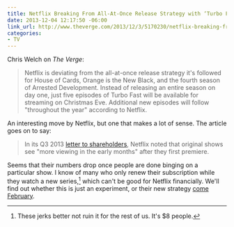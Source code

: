 ```yaml
---
title: Netflix Breaking From All-At-Once Release Strategy with ‘Turbo Fast’
date: 2013-12-04 12:17:50 -06:00
link_url: http://www.theverge.com/2013/12/3/5170230/netflix-breaking-from-all-at-once-release-strategy-with-turbo-fast
categories:
- TV
---
```


Chris Welch on *The Verge*:

>Netflix is deviating from the all-at-once release strategy it's followed for House of Cards, Orange is the New Black, and the fourth season of Arrested Development. Instead of releasing an entire season on day one, just five episodes of Turbo Fast will be available for streaming on Christmas Eve. Additional new episodes will follow "throughout the year" according to Netflix.

An interesting move by Netflix, but one that makes a lot of sense. The article goes on to say:

>In its Q3 2013 [letter to shareholders](http://files.shareholder.com/downloads/NFLX/2822396166x0x698481/ecfe1ab4-66f5-4e23-a64a-1ca025216e5e/Q313%20Earnings%20Letter%2010.21.13%2010.30am.pdf), Netflix noted that original shows see "more viewing in the early months" after they first premiere.

Seems that their numbers drop once people are done binging on a particular show. I know of many who only renew their subscription while they watch a new series,[^1] which can't be good for Netflix financially. We'll find out whether this is just an experiment, or their new strategy [come February](/2013/12/house-of-cards-returns-in-february/).

[^1]: These jerks better not ruin it for the rest of us. It's $8 people.
